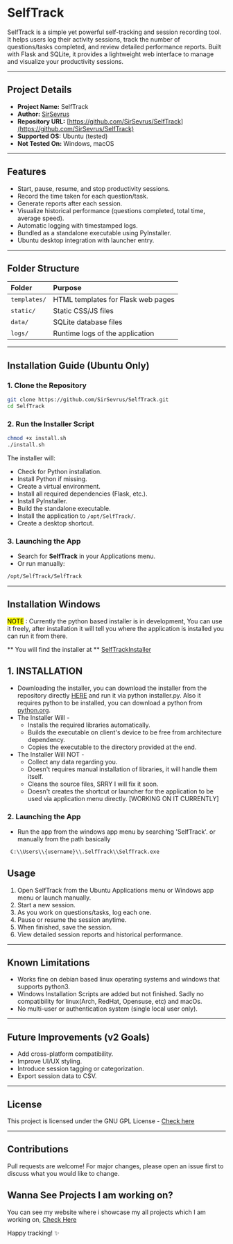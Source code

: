 # SelfTrack

SelfTrack is a simple yet powerful self-tracking and session recording tool. It helps users log their activity sessions, track the number of questions/tasks completed, and review detailed performance reports. Built with Flask and SQLite, it provides a lightweight web interface to manage and visualize your productivity sessions.

---

## Project Details

- **Project Name:** SelfTrack
- **Author:** [SirSevrus](https://github.com/SirSevrus)
- **Repository URL:** [https://github.com/SirSevrus/SelfTrack](https://github.com/SirSevrus/SelfTrack)
- **Supported OS:** Ubuntu (tested)
- **Not Tested On:** Windows, macOS

---

## Features

- Start, pause, resume, and stop productivity sessions.
- Record the time taken for each question/task.
- Generate reports after each session.
- Visualize historical performance (questions completed, total time, average speed).
- Automatic logging with timestamped logs.
- Bundled as a standalone executable using PyInstaller.
- Ubuntu desktop integration with launcher entry.

---

## Folder Structure

| Folder | Purpose |
|:-------|:--------|
| `templates/` | HTML templates for Flask web pages |
| `static/` | Static CSS/JS files |
| `data/` | SQLite database files |
| `logs/` | Runtime logs of the application |

---

## Installation Guide (Ubuntu Only)

### 1. Clone the Repository
```bash
git clone https://github.com/SirSevrus/SelfTrack.git
cd SelfTrack
```

### 2. Run the Installer Script
```bash
chmod +x install.sh
./install.sh
```
The installer will:
- Check for Python installation.
- Install Python if missing.
- Create a virtual environment.
- Install all required dependencies (Flask, etc.).
- Install PyInstaller.
- Build the standalone executable.
- Install the application to `/opt/SelfTrack/`.
- Create a desktop shortcut.

### 3. Launching the App
- Search for **SelfTrack** in your Applications menu.
- Or run manually:
```bash
/opt/SelfTrack/SelfTrack
```

---

## Installation Windows
<mark>NOTE</mark> : Currently the python based installer is in development, You can use it freely, after installation it will tell you where the application is installed you can run it from there.

** You will find the installer at ** [SelfTrackInstaller](https://github.com/sirsevrusio/selftrackinstaller)

## 1. INSTALLATION
- Downloading the installer, you can download the installer from the repository directly [HERE](https://github.com/sirsevrusio/SelfTrack/raw/refs/heads/main/installer/installer.py) and run it via python installer.py. Also it requires python to be installed, you can download a python from [python.org](python.org).
- The Installer Will -
   - Installs the required libraries automatically.
   - Builds the executable on client's device to be free from architecture dependency.
   - Copies the executable to the directory provided at the end.
- The Installer Will NOT -
   - Collect any data regarding you.
   - Doesn't requires manual installation of libraries, it will handle them itself.
   - Cleans the source files, SRRY I will fix it soon.
   - Doesn't creates the shortcut or launcher for the application to be used via application menu directly. [WORKING ON IT CURRENTLY]

### 2. Launching the App
- Run the app from the windows app menu by searching 'SelfTrack'. or manually from the path basically
```bash
 C:\\Users\\{username}\\.SelfTrack\\SelfTrack.exe
```

## Usage

1. Open SelfTrack from the Ubuntu Applications menu or Windows app menu or launch manually.
2. Start a new session.
3. As you work on questions/tasks, log each one.
4. Pause or resume the session anytime.
5. When finished, save the session.
6. View detailed session reports and historical performance.

---

## Known Limitations

- Works fine on debian based linux operating systems and windows that supports python3.
- Windows Installation Scripts are added but not finished. Sadly no compatibility for linux(Arch, RedHat, Opensuse, etc) and macOs.
- No multi-user or authentication system (single local user only).

---

## Future Improvements (v2 Goals)

- Add cross-platform compatibility.
- Improve UI/UX styling.
- Introduce session tagging or categorization.
- Export session data to CSV.

---

## License

This project is licensed under the GNU GPL License - [Check here](https://github.com/sirsevrusio/SelfTrack/blob/windows/LICENSE)

---

## Contributions

Pull requests are welcome! For major changes, please open an issue first to discuss what you would like to change.

## Wanna See Projects I am working on?
You can see my website where i showcase my all projects which I am working on, [Check Here](https://sirsevrusio.github.io)

Happy tracking! ✨

